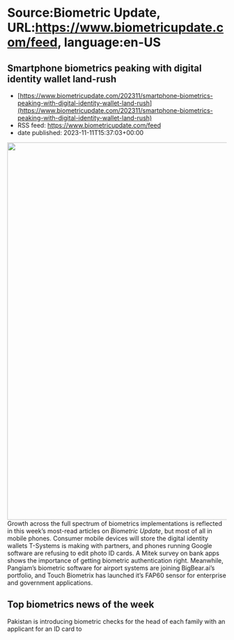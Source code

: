 # Source:Biometric Update, URL:https://www.biometricupdate.com/feed, language:en-US

## Smartphone biometrics peaking with digital identity wallet land-rush
 - [https://www.biometricupdate.com/202311/smartphone-biometrics-peaking-with-digital-identity-wallet-land-rush](https://www.biometricupdate.com/202311/smartphone-biometrics-peaking-with-digital-identity-wallet-land-rush)
 - RSS feed: https://www.biometricupdate.com/feed
 - date published: 2023-11-11T15:37:03+00:00

<img alt="" class="attachment-post-thumbnail size-post-thumbnail wp-post-image" height="867" src="https://d1sr9z1pdl3mb7.cloudfront.net/wp-content/uploads/2023/10/23162433/Age-Proof-Press.png" width="1380" />
		Growth across the full spectrum of biometrics implementations is reflected in this week’s most-read articles on <em>Biometric Update</em>, but most of all in mobile phones. Consumer mobile devices will store the digital identity wallets T-Systems is making with partners, and phones running Google software are refusing to edit photo ID cards. A Mitek survey on bank apps shows the importance of getting biometric authentication right. Meanwhile, Pangiam’s biometric software for airport systems are joining BigBear.ai’s portfolio, and Touch Biometrix has launched it’s FAP60 sensor for enterprise and government applications.
<h2>Top biometrics news of the week</h2>
Pakistan is introducing biometric checks for the head of each family with an applicant for an ID card to <a href="https

